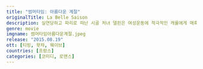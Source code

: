 ```yaml
---
title: "썸머타임: 아름다운 계절"
originalTitle: La Belle Saison
description: 실연당하고 파리로 떠난 시골 처녀 델핀은 여성운동에 적극적인 캐롤에게 매혹되고 금지된 사랑, 금지된 욕망에 빠진다. 다시 시골로 돌아간 델핀을 잊지 못해 찾아오는 캐롤, 그녀들은 생애 단 한번 찾아온 운명적인 사랑을 느끼고 서로에게 빠져들기 시작하지만 그녀들을 둘러싼 은밀한 소문이 퍼지고, 둘은 함께 도망가기로 하는데…
genre: movie
imgname: 썸머타임아름다운계절.jpeg
release: "2015.08.19"
ott: [티빙, 왓챠, 웨이브]
countries: [프랑스]
categories: [코미디, 로맨스]
---
```

